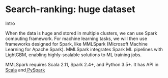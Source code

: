# Search-ranking: huge dataset

Intro

When the data is huge and stored in multiple clusters, we can use Spark computing framework. For machine learning tasks, we will then use frameworks designed for Spark, like MMLSpark \(Microsoft Machine Learning for Apache Spark\). MMLSpark integrates Spark ML pipelines with LightGBM, enabling highly-scalable solutions to ML training jobs. 

MMLSpark requires Scala 2.11, Spark 2.4+, and Python 3.5+. It has API in[ Scala](https://mmlspark.blob.core.windows.net/docs/1.0.0-rc3/scala/index.html#package) and[ PySpark](https://mmlspark.blob.core.windows.net/docs/1.0.0-rc3/pyspark/index.html)

